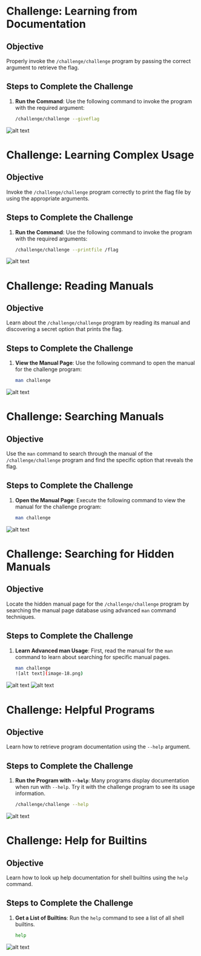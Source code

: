 # Challenge: Learning from Documentation

## Objective
Properly invoke the `/challenge/challenge` program by passing the correct argument to retrieve the flag.

## Steps to Complete the Challenge

1. **Run the Command**:
   Use the following command to invoke the program with the required argument:
   ```bash
   /challenge/challenge --giveflag
![alt text](image-14.png)
# Challenge: Learning Complex Usage

## Objective
Invoke the `/challenge/challenge` program correctly to print the flag file by using the appropriate arguments.

## Steps to Complete the Challenge

1. **Run the Command**:
   Use the following command to invoke the program with the required arguments:
   ```bash
   /challenge/challenge --printfile /flag

![alt text](image-15.png)
# Challenge: Reading Manuals

## Objective
Learn about the `/challenge/challenge` program by reading its manual and discovering a secret option that prints the flag.

## Steps to Complete the Challenge

1. **View the Manual Page**:
   Use the following command to open the manual for the challenge program:
   ```bash
   man challenge
![alt text](image-16.png)
# Challenge: Searching Manuals

## Objective
Use the `man` command to search through the manual of the `/challenge/challenge` program and find the specific option that reveals the flag.

## Steps to Complete the Challenge

1. **Open the Manual Page**:
   Execute the following command to view the manual for the challenge program:
   ```bash
   man challenge
![alt text](image-17.png)
# Challenge: Searching for Hidden Manuals

## Objective
Locate the hidden manual page for the `/challenge/challenge` program by searching the manual page database using advanced `man` command techniques. 

## Steps to Complete the Challenge

1. **Learn Advanced man Usage**:
   First, read the manual for the `man` command to learn about searching for specific manual pages.
   ```bash
   man challenge
   ![alt text](image-18.png)

![alt text](image-19.png)
![alt text](image-20.png)
# Challenge: Helpful Programs

## Objective
Learn how to retrieve program documentation using the `--help` argument.

## Steps to Complete the Challenge

1. **Run the Program with `--help`**:
   Many programs display documentation when run with `--help`. Try it with the challenge program to see its usage information.
   ```bash
   /challenge/challenge --help
![alt text](image-21.png)
# Challenge: Help for Builtins

## Objective
Learn how to look up help documentation for shell builtins using the `help` command.

## Steps to Complete the Challenge

1. **Get a List of Builtins**:
   Run the `help` command to see a list of all shell builtins.
   ```bash
   help
![alt text](image-22.png)
